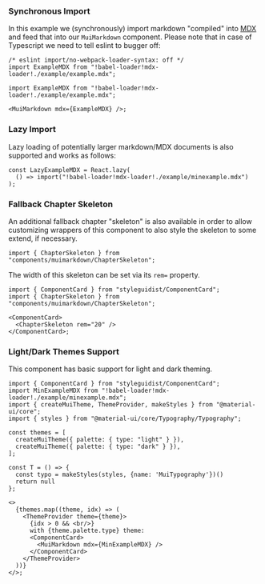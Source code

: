 ### Synchronous Import

In this example we (synchronously) import markdown "compiled" into
[MDX](https://mdxjs.com) and feed that into our `MuiMarkdown` component. Please
note that in case of Typescript we need to tell eslint to bugger off:

```tsx static
/* eslint import/no-webpack-loader-syntax: off */
import ExampleMDX from "!babel-loader!mdx-loader!./example/example.mdx";
```

```tsx
import ExampleMDX from "!babel-loader!mdx-loader!./example/example.mdx";

<MuiMarkdown mdx={ExampleMDX} />;
```

### Lazy Import

Lazy loading of potentially larger markdown/MDX documents is also supported and
works as follows:

```tsx static
const LazyExampleMDX = React.lazy(
  () => import("!babel-loader!mdx-loader!./example/minexample.mdx")
);
```

### Fallback Chapter Skeleton

An additional fallback chapter "skeleton" is also available in order to allow
customizing wrappers of this component to also style the skeleton to some
extend, if necessary.

```tsx static
import { ChapterSkeleton } from "components/muimarkdown/ChapterSkeleton";
```

The width of this skeleton can be set via its `rem=` property.

```tsx
import { ComponentCard } from "styleguidist/ComponentCard";
import { ChapterSkeleton } from "components/muimarkdown/ChapterSkeleton";

<ComponentCard>
  <ChapterSkeleton rem="20" />
</ComponentCard>;
```

### Light/Dark Themes Support

This component has basic support for light and dark theming.

```tsx
import { ComponentCard } from "styleguidist/ComponentCard";
import MinExampleMDX from "!babel-loader!mdx-loader!./example/minexample.mdx";
import { createMuiTheme, ThemeProvider, makeStyles } from "@material-ui/core";
import { styles } from "@material-ui/core/Typography/Typography";

const themes = [
  createMuiTheme({ palette: { type: "light" } }),
  createMuiTheme({ palette: { type: "dark" } }),
];

const T = () => {
  const typo = makeStyles(styles, {name: 'MuiTypography'})()
  return null
};

<>
  {themes.map((theme, idx) => (
    <ThemeProvider theme={theme}>
      {idx > 0 && <br/>}
      with {theme.palette.type} theme:
      <ComponentCard>
        <MuiMarkdown mdx={MinExampleMDX} />
      </ComponentCard>
    </ThemeProvider>
  ))}
</>;
```
